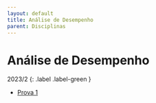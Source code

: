 ```yaml
---
layout: default
title: Análise de Desempenho
parent: Disciplinas
---
```


# Análise de Desempenho

2023/2
{: .label .label-green }

- [Prova 1](2023/2/prova1.pdf)
